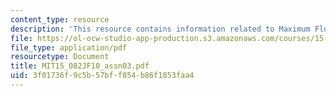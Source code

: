 ```yaml
---
content_type: resource
description: 'This resource contains information related to Maximum Flows: Basic Ideas.'
file: https://ol-ocw-studio-app-production.s3.amazonaws.com/courses/15-082j-network-optimization-fall-2010/3f01736f9c5b57bff854b86f1853faa4_MIT15_082JF10_assn03.pdf
file_type: application/pdf
resourcetype: Document
title: MIT15_082JF10_assn03.pdf
uid: 3f01736f-9c5b-57bf-f854-b86f1853faa4
---
```

